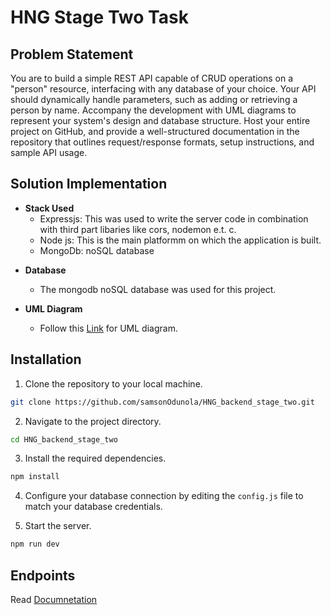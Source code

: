 # HNG Stage Two Task

## Problem Statement

You are to build a simple REST API capable of CRUD operations on a "person" resource, interfacing with any database of your choice. Your API should dynamically handle parameters, such as adding or retrieving a person by name. Accompany the development with UML diagrams to represent your system's design and database structure. Host your entire project on GitHub, and provide a well-structured documentation in the repository that outlines request/response formats, setup instructions, and sample API usage.

## Solution Implementation

- **Stack Used**
  - Expressjs: This was used to write the server code in combination with third part libaries like cors, nodemon e.t. c.
  - Node js: This is the main platformm on which the application is built.
  - MongoDb: noSQL database

* **Database**

  - The mongodb noSQL database was used for this project.

* **UML Diagram**

  - Follow this [Link](https://lucid.app/lucidchart/aaa14333-3d0f-41b1-be2d-5b381f8e5f01/edit?viewport_loc=-895%2C-482%2C4110%2C1962%2C0_0&invitationId=inv_98ad4374-9e92-4fe7-b72a-8ea1fde73870) for UML diagram.

## Installation

1. Clone the repository to your local machine.

```bash
git clone https://github.com/samsonOdunola/HNG_backend_stage_two.git
```

2. Navigate to the project directory.

```bash
cd HNG_backend_stage_two
```

3. Install the required dependencies.

```bash
npm install
```

4. Configure your database connection by editing the `config.js` file to match your database credentials.

5. Start the server.

```bash
npm run dev
```

## Endpoints

Read [Documnetation](https://github.com/samsonOdunola/HNG_backend_stage_two/blob/master/DOCUMENTATION.md)

